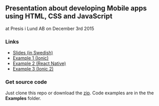 ## Presentation about developing Mobile apps using HTML, CSS and JavaScript 

at Presis i Lund AB on December 3rd 2015

### Links

* [Slides (in Swedish)](http://eriktufvesson.github.io/presishybridapps/slides)
* [Example 1 (Ionic)](https://github.com/eriktufvesson/presishybridapps/tree/master/examples/ionic/CatsWithHats)
* [Example 2 (React Native)](https://github.com/eriktufvesson/presishybridapps/tree/master/examples/react-native/CatInTheBox)
* [Example 3 (Ionic 2)](https://github.com/eriktufvesson/presishybridapps/tree/master/examples/ionic2/FunnyCats)

### Get source code

Just clone this repo or download the [zip](https://github.com/eriktufvesson/presishybridapps/archive/master.zip). Code examples are in the the **Examples** folder.
